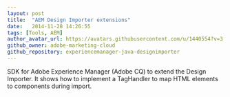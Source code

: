 ```yaml
---
layout: post
title:  "AEM Design Importer extensions"
date:   2014-11-28 14:26:55
tags: [Tools, AEM]
author_avatar_url: https://avatars.githubusercontent.com/u/1440554?v=3
github_owner: adobe-marketing-cloud
github_repository: experiencemanager-java-designimporter
---
```


SDK for Adobe Experience Manager (Adobe CQ) to extend the Design Importer. It shows how to implement a TagHandler to map HTML elements to components during import.